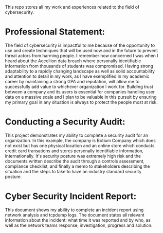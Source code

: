 This repo stores all my work and experiences related to the field of cybersecurity.

# Professional Statement:

The field of cybersecurity is impactful to me because of the opportunity to use and create techniques that will be used now and in the future to prevent threat actors from harming people. I remember how concerned I was when I heard about the Accellion data breach where personally identifiable information from thousands of students was compromised. Having strong adaptability to a rapidly changing landscape as well as solid accountability and attention to detail in my work, as I have exemplified in my academic career by maintaining a strong GPA and reputation, will allow me to successfully add value to whichever organization I work for. Building trust between a company and its users is essential for companies handling user data on a massive scale and I plan to be valuable in this pursuit by ensuring my primary goal in any situation is always to protect the people most at risk.

# Conducting a Security Audit:

This project demonstrates my ability to complete a security audit for an organization. In this example, the company is Botium Company which does not exist but has one physical location and an online store which conducts credit card transations and stores personally identifiable information, internationally. It's security posture was extremely high risk and the documents written describe the audit through a controls assessment, compliance checklist, and finally a memo to stakeholders describing the situation and the steps to take to have an industry standard security posture. 

# Cyber Security Incident Report:

This document shows my ability to complete an incident report using network analysis and tcpdump logs. The document states all relevant information about the incident: what time it was reported and by who, as well as the network teams response, investigation, progress and solution. 
